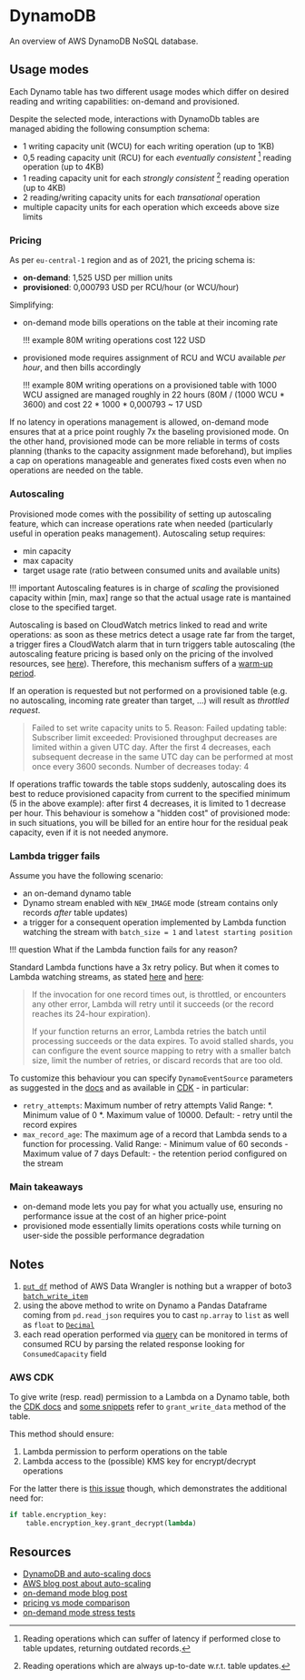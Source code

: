 # DynamoDB

An overview of AWS DynamoDB NoSQL database.

## Usage modes

Each Dynamo table has two different usage modes which differ on desired reading and writing capabilities: on-demand and provisioned.

Despite the selected mode, interactions with DynamoDb tables are managed abiding the following consumption schema:

- 1 writing capacity unit (WCU) for each writing operation (up to 1KB)
- 0,5 reading capacity unit (RCU) for each _eventually consistent_ [^1] reading operation (up to 4KB)
- 1 reading capacity unit for each _strongly consistent_ [^2] reading operation (up to 4KB)
- 2 reading/writing capacity units for each _transational_ operation
- multiple capacity units for each operation which exceeds above size limits

### Pricing

As per `eu-central-1` region and as of 2021, the pricing schema is:

- **on-demand**: 1,525 USD per million units
- **provisioned**: 0,000793 USD per RCU/hour (or WCU/hour)

Simplifying:

- on-demand mode bills operations on the table at their incoming rate

	!!! example
		80M writing operations cost 122 USD

- provisioned mode requires assignment of RCU and WCU available _per hour_, and then bills accordingly

	!!! example
		80M writing operations on a provisioned table with 1000 WCU assigned are managed roughly in 22 hours (80M / (1000 WCU * 3600) and cost 22 * 1000 * 0,000793 ~ 17 USD

If no latency in operations management is allowed, on-demand mode ensures that at a price point roughly 7x the baseling provisioned mode. On the other hand, provisioned mode can be more reliable in terms of costs planning (thanks to the capacity assignment made beforehand), but implies a cap on operations manageable and generates fixed costs even when no operations are needed on the table.

### Autoscaling

Provisioned mode comes with the possibility of setting up autoscaling feature, which can increase operations rate when needed (particularly useful in operation peaks management). Autoscaling setup requires:

- min capacity
- max capacity
- target usage rate (ratio between consumed units and available units)

!!! important
	Autoscaling features is in charge of _scaling_ the provisioned capacity within [min, max] range so that the actual usage rate is mantained close to the specified target.

Autoscaling is based on CloudWatch metrics linked to read and write operations: as soon as these metrics detect a usage rate far from the target, a trigger fires a CloudWatch alarm that in turn triggers table autoscaling (the autoscaling feature pricing is based only on the pricing of the involved resources, see [here](https://aws.amazon.com/autoscaling/pricing/)). Therefore, this mechanism suffers of a [warm-up period](https://theburningmonk.com/2017/08/the-problems-with-dynamodb-auto-scaling-and-how-it-might-be-improved/).

If an operation is requested but not performed on a provisioned table (e.g. no autoscaling, incoming rate greater than target, ...) will result as _throttled request_.

> Failed to set write capacity units to 5. Reason: Failed updating table: Subscriber limit exceeded: Provisioned throughput decreases are limited within a given UTC day. After the first 4 decreases, each subsequent decrease in the same UTC day can be performed at most once every 3600 seconds. Number of decreases today: 4

If operations traffic towards the table stops suddenly, autoscaling does its best to reduce provisioned capacity from current to the specified minimum (5 in the above example): after first 4 decreases, it is limited to 1 decrease per hour. This behaviour is somehow a "hidden cost" of provisioned mode: in such situations, you will be billed for an entire hour for the residual peak capacity, even if it is not needed anymore.

### Lambda trigger fails

Assume you have the following scenario:
 
- an on-demand dynamo table
- Dynamo stream enabled with `NEW_IMAGE` mode (stream contains only records _after_ table updates)
- a trigger for a consequent operation implemented by Lambda function watching the stream with `batch_size = 1` and `latest starting position`

!!! question
	What if the Lambda function fails for any reason?

Standard Lambda functions have a 3x retry policy. But when it comes to Lambda watching streams, as stated [here](https://docs.aws.amazon.com/lambda/latest/dg/with-ddb.html#services-dynamodb-api) and [here](https://aws.amazon.com/lambda/faqs/?nc1=h_ls):

> If the invocation for one record times out, is throttled, or encounters any other error, Lambda will retry until it succeeds (or the record reaches its 24-hour expiration).
>
> If your function returns an error, Lambda retries the batch until processing succeeds or the data expires. To avoid stalled shards, you can configure the event source mapping to retry with a smaller batch size, limit the number of retries, or discard records that are too old.

To customize this behaviour you can specify `DynamoEventSource` parameters as suggested in the [docs](https://docs.aws.amazon.com/lambda/latest/dg/with-ddb.html#services-dynamodb-eventsourcemapping) and as available in [CDK](https://docs.aws.amazon.com/cdk/api/latest/python/aws_cdk.aws_lambda_event_sources/DynamoEventSource.html) - in particular:

- `retry_attempts`: Maximum number of retry attempts Valid Range: \*. Minimum value of 0 \*. Maximum value of 10000. Default: - retry until the record expires
- `max_record_age`: The maximum age of a record that Lambda sends to a function for processing. Valid Range: - Minimum value of 60 seconds - Maximum value of 7 days Default: - the retention period configured on the stream

### Main takeaways

- on-demand mode lets you pay for what you actually use, ensuring no performance issue at the cost of an higher price-point
- provisioned mode essentially limits operations costs while turning on user-side the possible performance degradation

## Notes

1. [`put_df`](https://aws-data-wrangler.readthedocs.io/en/2.4.0-docs/stubs/awswrangler.dynamodb.put_df.html#awswrangler.dynamodb.put_df) method of AWS Data Wrangler is nothing but a wrapper of boto3 [`batch_write_item`](https://boto3.amazonaws.com/v1/documentation/api/latest/reference/services/dynamodb.html#DynamoDB.Client.batch_write_item)
2. using the above method to write on Dynamo a Pandas Dataframe coming from `pd.read_json` requires you to cast `np.array` to `list` as well as `float` to [`Decimal`](https://docs.python.org/3/library/decimal.html)
3. each read operation performed via [query](https://boto3.amazonaws.com/v1/documentation/api/latest/reference/services/dynamodb.html#DynamoDB.Client.query) can be monitored in terms of consumed RCU by parsing the related response looking for `ConsumedCapacity` field

### AWS CDK

To give write (resp. read) permission to a Lambda on a Dynamo table, both the [CDK docs](https://docs.aws.amazon.com/cdk/api/latest/python/aws_cdk.aws_dynamodb/Table.html#aws_cdk.aws_dynamodb.Table.grant_write_data) and [some snippets](https://github.com/aws-samples/aws-cdk-examples/blob/master/python/dynamodb-lambda/dynamodb_lambda/dynamodb_lambda_stack.py) refer to `grant_write_data` method of the table.

This method should ensure:

1. Lambda permission to perform operations on the table
2. Lambda access to the (possible) KMS key for encrypt/decrypt operations

For the latter there is [this issue](https://github.com/aws/aws-cdk/issues/10010) though, which demonstrates the additional need for:

```python
if table.encryption_key:
    table.encryption_key.grant_decrypt(lambda)
```

## Resources

- [DynamoDB and auto-scaling docs](https://docs.aws.amazon.com/amazondynamodb/latest/developerguide/AutoScaling.html)
- [AWS blog post about auto-scaling](https://aws.amazon.com/it/blogs/database/amazon-dynamodb-auto-scaling-performance-and-cost-optimization-at-any-scale/)
- [on-demand mode blog post](https://www.serverless.com/blog/dynamodb-on-demand-serverless)
- [pricing vs mode comparison](https://www.trek10.com/blog/findev-dynamodb-pricing-analysis)
- [on-demand mode stress tests](https://theburningmonk.com/2019/03/understanding-the-scaling-behaviour-of-dynamodb-ondemand-tables/)

[^1]: Reading operations which can suffer of latency if performed close to table updates, returning outdated records.
[^2]: Reading operations which are always up-to-date w.r.t. table updates.
